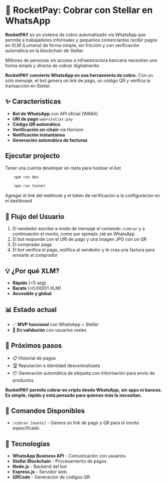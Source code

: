 # 🚀 RocketPay: Cobrar con Stellar en WhatsApp

**RocketPAY** es un sistema de cobro automatizado vía WhatsApp que permite a trabajadores informales y pequeños comerciantes recibir pagos en XLM (Lumens) de forma simple, sin fricción y con verificación automática en la blockchain de Stellar.

Millones de personas sin acceso a infraestructura bancaria necesitan una forma simple y directa de cobrar digitalmente.

**RocketPAY convierte WhatsApp en una herramienta de cobro.** Con un solo mensaje, el bot genera un link de pago, un código QR y verifica la transacción en Stellar.

## ✨ Características

- **Bot de WhatsApp** con API oficial (WABA)
- **URI de pago** `web+stellar:pay`
- **Código QR automático**
- **Verificación on-chain** vía Horizon
- **Notificación instantánea**
- **Generación automática de facturas**

## Ejecutar projecto
Tener una cuenta developer en meta para hostear el bot

```sh
    npm run dev
```

```sh
    npm run tunnel
```

Agregar el link del webhook y el token de verificacion a la configuracion en el dashboard

## 🔄 Flujo del Usuario

1. El vendedor escribe a modo de mensaje el comando `/cobrar` y a continuación el monto, como por ejemplo `100` en WhatsApp
2. El bot responde con el URI de pago y una imagen JPG con un QR
3. El comprador paga
4. El bot verifica el pago, notifica al vendedor y le crea una factura para enviarle al comprador

## 💡 ¿Por qué XLM?

- **Rápido** (<5 seg)
- **Barato** (<0.00001 XLM)
- **Accesible y global**

## 📊 Estado actual

- ✅ **MVP funcional** con WhatsApp + Stellar
- 🔄 **En validación** con usuarios reales

## 🚀 Próximos pasos

- 📋 Historial de pagos
- 🏆 Reputación e identidad descentralizada
- 📦 Generación automática de etiqueta con información para envío de productos

**RocketPAY permite cobrar en cripto desde WhatsApp, sin apps ni bancos. Es simple, rápido y está pensado para quienes más lo necesitan.**

## 📱 Comandos Disponibles

- `/cobrar [monto]` - Genera un link de pago y QR para el monto especificado

## 🔗 Tecnologías

- **WhatsApp Business API** - Comunicación con usuarios
- **Stellar Blockchain** - Procesamiento de pagos
- **Node.js** - Backend del bot
- **Express.js** - Servidor web
- **QRCode** - Generación de códigos QR
